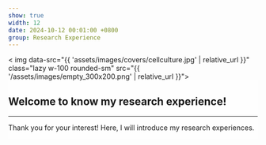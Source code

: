 ```yaml
---
show: true
width: 12
date: 2024-10-12 00:01:00 +0800
group: Research Experience
---
```

<div>
  < img data-src="{{ 'assets/images/covers/cellculture.jpg' | relative_url }}" class="lazy w-100 rounded-sm" src="{{ '/assets/images/empty_300x200.png' | relative_url }}">
  <div class="card-img-overlay" style="overflow: scroll; background: rgb(255,255,255,0.8)">
    <div class="p-4">
        <h2>Welcome to know my research experience!</h2>
        <hr />
        <p>
            Thank you for your interest! Here, I will introduce my research experiences.
        </p >
    </div>
  </div>
</div>
